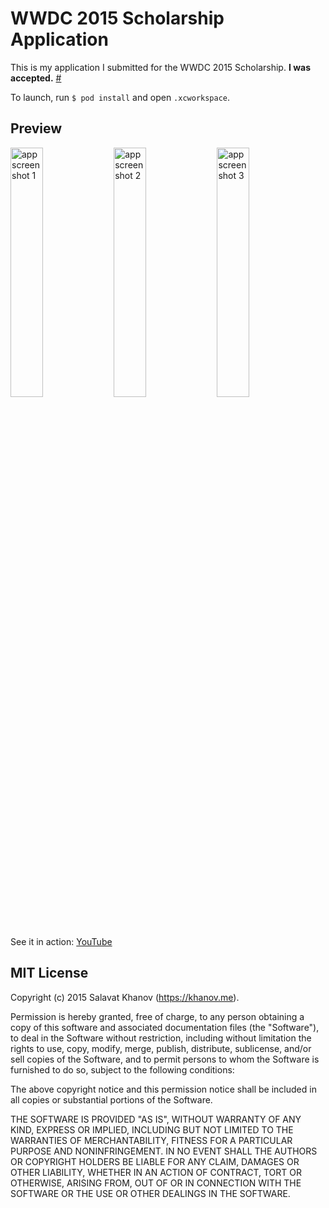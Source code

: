 # WWDC 2015 Scholarship Application
This is my application I submitted for the WWDC 2015 Scholarship. **I was accepted.** [#](https://twitter.com/khanov/status/596881457164988416)

To launch, run `$ pod install` and open `.xcworkspace`.

## Preview
<img src="https://cloud.githubusercontent.com/assets/869923/7549150/44582500-f643-11e4-8c2b-55ff4c2e61ae.PNG" alt="app screenshot 1" width="32%"/>
<img src="https://cloud.githubusercontent.com/assets/869923/7549149/44578c6c-f643-11e4-8c00-bc5391e8ded8.PNG" alt="app screenshot 2" width="32%"/>
<img src="https://cloud.githubusercontent.com/assets/869923/7549151/44586f10-f643-11e4-839c-ad1a82564994.PNG" alt="app screenshot 3" width="32%"/>

See it in action: [YouTube](https://youtu.be/uuk-5Fur9Nc)

## MIT License

Copyright (c) 2015 Salavat Khanov (https://khanov.me).

Permission is hereby granted, free of charge, to any person obtaining a copy
of this software and associated documentation files (the "Software"), to deal
in the Software without restriction, including without limitation the rights
to use, copy, modify, merge, publish, distribute, sublicense, and/or sell
copies of the Software, and to permit persons to whom the Software is
furnished to do so, subject to the following conditions:

The above copyright notice and this permission notice shall be included in
all copies or substantial portions of the Software.

THE SOFTWARE IS PROVIDED "AS IS", WITHOUT WARRANTY OF ANY KIND, EXPRESS OR
IMPLIED, INCLUDING BUT NOT LIMITED TO THE WARRANTIES OF MERCHANTABILITY,
FITNESS FOR A PARTICULAR PURPOSE AND NONINFRINGEMENT. IN NO EVENT SHALL THE
AUTHORS OR COPYRIGHT HOLDERS BE LIABLE FOR ANY CLAIM, DAMAGES OR OTHER
LIABILITY, WHETHER IN AN ACTION OF CONTRACT, TORT OR OTHERWISE, ARISING FROM,
OUT OF OR IN CONNECTION WITH THE SOFTWARE OR THE USE OR OTHER DEALINGS IN
THE SOFTWARE.

